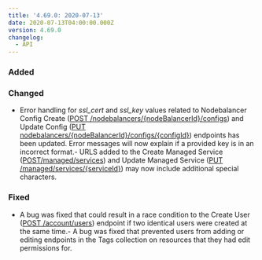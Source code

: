 ```yaml
---
title: '4.69.0: 2020-07-13'
date: 2020-07-13T04:00:00.000Z
version: 4.69.0
changelog:
  - API
---
```


### Added
### Changed
- Error handling for _ssl_cert_ and _ssl_key_ values related to Nodebalancer Config Create ([POST /nodebalancers/{nodeBalancerId}/configs](https://developers.linode.com/api/v4/nodebalancers-node-balancer-id-configs/#post)) and Update Config ([PUT nodebalancers/{nodeBalancerId}/configs/{configId}](https://developers.linode.com/api/v4/nodebalancers-node-balancer-id-configs-config-id/#put)) endpoints has been updated. Error messages will now explain if a provided key is in an incorrect format.- URLS added to the Create Managed Service ([POST/managed/services](https://developers.linode.com/api/v4/managed-services/#post)) and Update Managed Service ([PUT /managed/services/{serviceId}](https://developers.linode.com/api/v4/managed-services-service-id/#put)) may now include additional special characters.

### Fixed
- A bug was fixed that could result in a race condition to the Create User ([POST /account/users](https://developers.linode.com/api/v4/account-users/#post)) endpoint if two identical users were created at the same time.- A bug was fixed that prevented users from adding or editing endpoints in the Tags collection on resources that they had edit permissions for.
